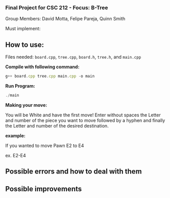 ### Final Project for CSC 212 - Focus: B-Tree

Group Members: David Motta, Felipe Pareja, Quinn Smith

Must implement:



## How to use:
Files needed: ```board.cpp```, ```tree.cpp```, ```board.h```, ```tree.h```, and ```main.cpp```

 **Compile with following command:**
 
 
 ```javascript
g++ board.cpp tree.cpp main.cpp -o main
```

**Run Program:**
```javascript
./main
```

**Making your move:**

You will be White and have the first move! Enter without spaces the Letter and number of the piece you want to move followed by a hyphen and finally the Letter and number of the desired destination.

**example:**

If you wanted to move Pawn E2 to E4

ex. E2-E4


## Possible errors and how to deal with them

## Possible improvements

